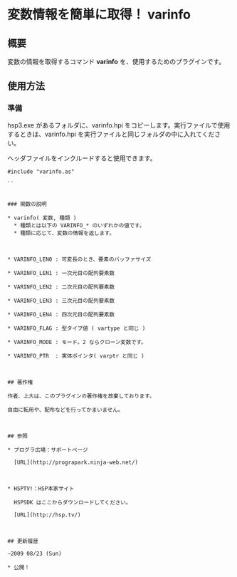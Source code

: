 # 変数情報を簡単に取得！ varinfo



## 概要

変数の情報を取得するコマンド **varinfo** を、使用するためのプラグインです。



## 使用方法

### 準備

hsp3.exe があるフォルダに、varinfo.hpi をコピーします。実行ファイルで使用するときは、varinfo.hpi を実行ファイルと同じフォルダの中に入れてください。


ヘッダファイルをインクルードすると使用できます。
```
#include "varinfo.as"

``


### 関数の説明

* varinfo( 変数, 種類 )
  * 種類とは以下の VARINFO_* のいずれかの値です。
  * 種類に応じて、変数の情報を返します。



* VARINFO_LEN0 : 可変長のとき、要素のバッファサイズ

* VARINFO_LEN1 : 一次元目の配列要素数

* VARINFO_LEN2 : 二次元目の配列要素数

* VARINFO_LEN3 : 三次元目の配列要素数

* VARINFO_LEN4 : 四次元目の配列要素数

* VARINFO_FLAG : 型タイプ値 ( vartype と同じ )

* VARINFO_MODE : モード。2 ならクローン変数です。

* VARINFO_PTR  : 実体ポインタ( varptr と同じ )



## 著作権

作者、上大は、このプラグインの著作権を放棄しております。

自由に転用や、配布などを行ってかまいません。



## 参照

* プログラ広場：サポートページ

  [URL](http://prograpark.ninja-web.net/)



* HSPTV!：HSP本家サイト

  HSPSDK はここからダウンロードしてください。

  [URL](http://hsp.tv/)



## 更新履歴

−2009 08/23 (Sun)

* 公開！

